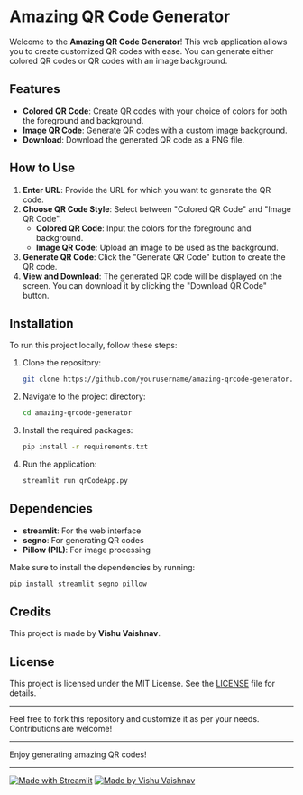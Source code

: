 # Amazing QR Code Generator

Welcome to the **Amazing QR Code Generator**! This web application allows you to create customized QR codes with ease. You can generate either colored QR codes or QR codes with an image background. 

## Features

- **Colored QR Code**: Create QR codes with your choice of colors for both the foreground and background.
- **Image QR Code**: Generate QR codes with a custom image background.
- **Download**: Download the generated QR code as a PNG file.

## How to Use

1. **Enter URL**: Provide the URL for which you want to generate the QR code.
2. **Choose QR Code Style**: Select between "Colored QR Code" and "Image QR Code".
    - **Colored QR Code**: Input the colors for the foreground and background.
    - **Image QR Code**: Upload an image to be used as the background.
3. **Generate QR Code**: Click the "Generate QR Code" button to create the QR code.
4. **View and Download**: The generated QR code will be displayed on the screen. You can download it by clicking the "Download QR Code" button.

## Installation

To run this project locally, follow these steps:

1. Clone the repository:
    ```bash
    git clone https://github.com/yourusername/amazing-qrcode-generator.git
    ```
2. Navigate to the project directory:
    ```bash
    cd amazing-qrcode-generator
    ```
3. Install the required packages:
    ```bash
    pip install -r requirements.txt
    ```
4. Run the application:
    ```bash
    streamlit run qrCodeApp.py
    ```

## Dependencies

- **streamlit**: For the web interface
- **segno**: For generating QR codes
- **Pillow (PIL)**: For image processing

Make sure to install the dependencies by running:
```bash
pip install streamlit segno pillow
```

## Credits

This project is made by **Vishu Vaishnav**.

## License

This project is licensed under the MIT License. See the [LICENSE](LICENSE) file for details.

---

Feel free to fork this repository and customize it as per your needs. Contributions are welcome!

---


Enjoy generating amazing QR codes!

---

[![Made with Streamlit](https://img.shields.io/badge/Made%20with-Streamlit-red?style=flat-square&logo=streamlit)](https://streamlit.io/)
[![Made by Vishu Vaishnav](https://img.shields.io/badge/Made%20by-Vishu%20Vaishnav-blue?style=flat-square)](https://github.com/vishuvaishnav)
